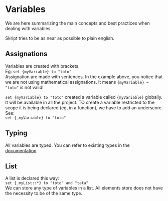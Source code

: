 # Variables

We are here summarizing the main concepts and best practices when dealing with variables.

Skript tries to be as near as possible to plain english.

## Assignations

Variables are created with brackets.\
Eg: `set {myVariable} to "toto"`\
Assignation are made with sentences. In the example above, you notice that we are not using mathematical assignations. It means `{myVariable} = "toto"` is not valid!

`set {myVariable} to "toto"` created a variable called `{myVariable}` globally. It will be available in all the project. TO create a variable restricted to the scope it is being declared (eg, in a function), we have to add an underscore. See:\
`set {_myVariable} to "toto"`

## Typing

All variables are typed. You can refer to existing types in the [documentation](https://docs.skriptlang.org/).

## List

A list is declared this way:\
`set {_myList::*} to "toto" and "tata"`\
We can store any type of variables in a list. All elements store does not have the necessity to be of the same type.
